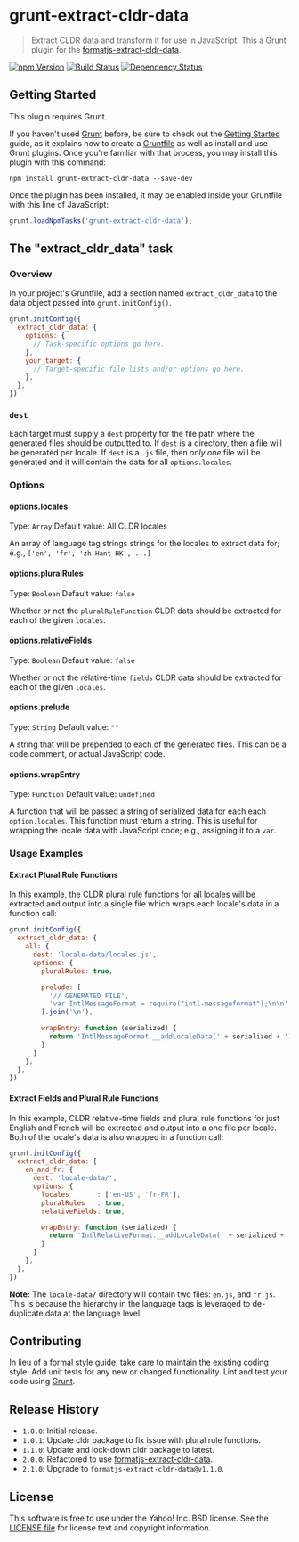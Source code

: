 # grunt-extract-cldr-data

> Extract CLDR data and transform it for use in JavaScript. This a Grunt plugin for the [formatjs-extract-cldr-data][].

[![npm Version][npm-badge]][npm]
[![Build Status][travis-badge]][travis]
[![Dependency Status][david-badge]][david]

## Getting Started
This plugin requires Grunt.

If you haven't used [Grunt](http://gruntjs.com/) before, be sure to check out the [Getting Started](http://gruntjs.com/getting-started) guide, as it explains how to create a [Gruntfile](http://gruntjs.com/sample-gruntfile) as well as install and use Grunt plugins. Once you're familiar with that process, you may install this plugin with this command:

```shell
npm install grunt-extract-cldr-data --save-dev
```

Once the plugin has been installed, it may be enabled inside your Gruntfile with this line of JavaScript:

```js
grunt.loadNpmTasks('grunt-extract-cldr-data');
```

## The "extract_cldr_data" task

### Overview
In your project's Gruntfile, add a section named `extract_cldr_data` to the data object passed into `grunt.initConfig()`.

```js
grunt.initConfig({
  extract_cldr_data: {
    options: {
      // Task-specific options go here.
    },
    your_target: {
      // Target-specific file lists and/or options go here.
    },
  },
})
```

### `dest`

Each target must supply a `dest` property for the file path where the generated files should be outputted to. If `dest` is a directory, then a file will be generated per locale. If `dest` is a `.js` file, then _only one_ file will be generated and it will contain the data for all `options.locales`.

### Options

#### options.locales
Type: `Array`
Default value: All CLDR locales

An array of language tag strings strings for the locales to extract data for; e.g., `['en', 'fr', 'zh-Hant-HK', ...]`

#### options.pluralRules
Type: `Boolean`
Default value: `false`

Whether or not the `pluralRuleFunction` CLDR data should be extracted for each of the given `locales`.

#### options.relativeFields
Type: `Boolean`
Default value: `false`

Whether or not the relative-time `fields` CLDR data should be extracted for each of the given `locales`.

#### options.prelude
Type: `String`
Default value: `""`

A string that will be prepended to each of the generated files. This can be a code comment, or actual JavaScript code.

#### options.wrapEntry
Type: `Function`
Default value: `undefined`

A function that will be passed a string of serialized data for each each `option.locales`. This function must return a string. This is useful for wrapping the locale data with JavaScript code; e.g., assigning it to a `var`.

### Usage Examples

#### Extract Plural Rule Functions
In this example, the CLDR plural rule functions for all locales will be extracted and output into a single file which wraps each locale's data in a function call:

```js
grunt.initConfig({
  extract_cldr_data: {
    all: {
      dest: 'locale-data/locales.js',
      options: {
        pluralRules: true,

        prelude: [
          '// GENERATED FILE',
          'var IntlMessageFormat = require("intl-messageformat");\n\n'
        ].join('\n'),

        wrapEntry: function (serialized) {
          return 'IntlMessageFormat.__addLocaleData(' + serialized + ');';
        }
      }
    },
  },
})
```

#### Extract Fields and Plural Rule Functions
In this example, CLDR relative-time fields and plural rule functions for just English and French will be extracted and output into a one file per locale. Both of the locale's data is also wrapped in a function call:

```js
grunt.initConfig({
  extract_cldr_data: {
    en_and_fr: {
      dest: 'locale-data/',
      options: {
        locales       : ['en-US', 'fr-FR'],
        pluralRules   : true,
        relativeFields: true,

        wrapEntry: function (serialized) {
          return 'IntlRelativeFormat.__addLocaleData(' + serialized + ');';
        }
      }
    },
  },
})
```

**Note:** The `locale-data/` directory will contain two files: `en.js`, and `fr.js`. This is because the hierarchy in the language tags is leveraged to de-duplicate data at the language level.

## Contributing
In lieu of a formal style guide, take care to maintain the existing coding style. Add unit tests for any new or changed functionality. Lint and test your code using [Grunt](http://gruntjs.com/).

## Release History
- `1.0.0`: Initial release.
- `1.0.1`: Update cldr package to fix issue with plural rule functions.
- `1.1.0`: Update and lock-down cldr package to latest.
- `2.0.0`: Refactored to use [formatjs-extract-cldr-data][].
- `2.1.0`: Upgrade to `formatjs-extract-cldr-data@v1.1.0`.

## License
This software is free to use under the Yahoo! Inc. BSD license.
See the [LICENSE file][LICENSE] for license text and copyright information.


[formatjs-extract-cldr-data]: https://github.com/yahoo/formatjs-extract-cldr-data
[npm]: https://www.npmjs.org/package/grunt-extract-cldr-data
[npm-badge]: https://img.shields.io/npm/v/grunt-extract-cldr-data.svg?style=flat-square
[travis]: https://travis-ci.org/yahoo/grunt-extract-cldr-data
[travis-badge]: https://img.shields.io/travis/yahoo/grunt-extract-cldr-data.svg?style=flat-square
[david]: https://david-dm.org/yahoo/grunt-extract-cldr-data
[david-badge]: https://img.shields.io/david/yahoo/grunt-extract-cldr-data.svg?style=flat-square
[LICENSE]: https://github.com/yahoo/grunt-extract-cldr-data/blob/master/LICENSE
